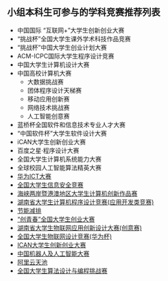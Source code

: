 ## 小组本科生可参与的学科竞赛推荐列表
- 中国国际 “互联网+”大学生创新创业大赛
- “挑战杯”全国大学生课外学术科技作品竞赛
- “挑战杯”中国大学生创业计划大赛
- ACM-ICPC国际大学生程序设计竞赛
- 中国大学生计算机设计大赛
- 中国高校计算机大赛
   - 大数据挑战赛
   - 团体程序设计天梯赛
   - 移动应用创新赛
   - 网络技术挑战赛
   - 人工智能创意赛
- 蓝桥杯全国软件和信息技术专业人才大赛
- “中国软件杯”大学生软件设计大赛
- iCAN大学生创新创业大赛
- 百度之星·程序设计大赛
- 全国大学生计算机系统能力大赛
- 全球校园人工智能算法精英大赛
- [华为ICT大赛](https://e.huawei.com/cn/talent/ict-academy/#/home)
- [全国大学生信息安全竞赛](http://www.ciscn.cn/)
- [海峡两岸暨港澳地区大学生计算机创新作品赛](www.hncf.org)
- [湖南省大学生计算机程序设计竞赛(应用开发类竞赛)](https://hnmachvi.csu.edu.cn/Hncr/index/)
- [节能减排](http://www.jienengjianpai.org/)
- [“创青春”全国大学生创业大赛](https://fjx.5idream.net/login)
- [湖南省大学生物联网应用创新设计大赛(创意赛)](http://hiotf.org.cn/HNWLWXH/)
- [全国大学生物联网设计竞赛(华为杯)](https://iot.sjtu.edu.cn/news.aspx?info_lb=36&flag=2)
- [ICAN大学生创新创业大赛](http://www.g-ican.com/home/index)
- [中国机器人及人工智能大赛](https://www.caairobot.com/)
- [阿里云天池](https://tianchi.aliyun.com/university/student_competition)
- [全国大学生算法设计与编程挑战赛](https://www.saikr.com/vse/adpc/2025/spring?ces=XB21209)
